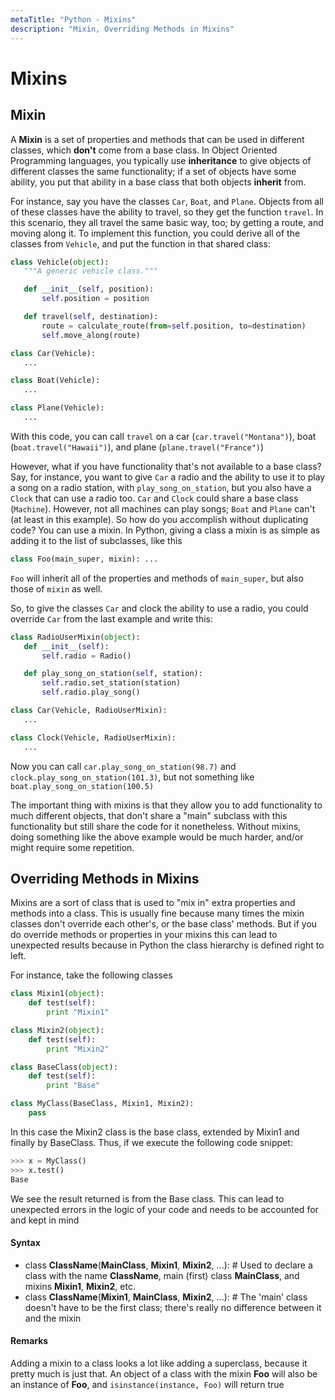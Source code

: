 ```yaml
---
metaTitle: "Python - Mixins"
description: "Mixin, Overriding Methods in Mixins"
---
```


# Mixins



## Mixin


A **Mixin** is a set of properties and methods that can be used in different classes, which **don't** come from a base class. In Object Oriented Programming languages, you typically use **inheritance** to give objects of different classes the same functionality; if a set of objects have some ability, you put that ability in a base class that both objects **inherit** from.

> 
For instance, say you have the classes `Car`, `Boat`, and `Plane`. Objects from all of these classes have the ability to travel, so they get the function `travel`. In this scenario, they all travel the same basic way, too; by getting a route, and moving along it. To implement this function, you could derive all of the classes from `Vehicle`, and put the function in that shared class:

```py
class Vehicle(object):
   """A generic vehicle class."""

   def __init__(self, position):
       self.position = position

   def travel(self, destination):
       route = calculate_route(from=self.position, to=destination)
       self.move_along(route)

class Car(Vehicle):
   ...

class Boat(Vehicle):
   ...

class Plane(Vehicle):
   ...

```


With this code, you can call `travel` on a car (`car.travel("Montana")`), boat (`boat.travel("Hawaii")`), and plane (`plane.travel("France")`)


However, what if you have functionality that's not available to a base class? Say, for instance, you want to give `Car` a radio and the ability to use it to play a song on a radio station, with `play_song_on_station`, but you also have a `Clock` that can use a radio too. `Car` and `Clock` could share a base class (`Machine`). However, not all machines can play songs; `Boat` and `Plane` can't (at least in this example). So how do you accomplish without duplicating code? You can use a mixin. In Python, giving a class a mixin is as simple as adding it to the list of subclasses, like this

```py
class Foo(main_super, mixin): ...

```

`Foo` will inherit all of the properties and methods of `main_super`, but also those of `mixin` as well.

> 
So, to give the classes `Car` and clock the ability to use a radio, you could override `Car` from the last example and write this:

```py
class RadioUserMixin(object):
   def __init__(self):
       self.radio = Radio()

   def play_song_on_station(self, station):
       self.radio.set_station(station)
       self.radio.play_song()

class Car(Vehicle, RadioUserMixin):
   ...

class Clock(Vehicle, RadioUserMixin):
   ...

```


Now you can call `car.play_song_on_station(98.7)` and `clock.play_song_on_station(101.3)`, but not something like `boat.play_song_on_station(100.5)`


The important thing with mixins is that they allow you to add functionality to much different objects, that don't share a "main" subclass with this functionality but still share the code for it nonetheless. Without mixins, doing something like the above example would be much harder, and/or might require some repetition.



## Overriding Methods in Mixins


Mixins are a sort of class that is used to "mix in" extra properties and methods into a class. This is usually fine because many times the mixin classes don't override each other's, or the base class' methods. But if you do override methods or properties in your mixins this can lead to unexpected results because in Python the class hierarchy is defined right to left.

For instance, take the following classes

```py
class Mixin1(object):
    def test(self):
        print "Mixin1"

class Mixin2(object):
    def test(self):
        print "Mixin2"

class BaseClass(object):
    def test(self):
        print "Base"

class MyClass(BaseClass, Mixin1, Mixin2):
    pass

```

In this case the Mixin2 class is the base class, extended by Mixin1 and finally by BaseClass. Thus, if we execute the following code snippet:

```py
>>> x = MyClass()
>>> x.test()
Base

```

We see the result returned is from the Base class. This can lead to unexpected errors in the logic of your code and needs to be accounted for and kept in mind



#### Syntax


- class **ClassName**(**MainClass**, **Mixin1**, **Mixin2**, ...): # Used to declare a class with the name **ClassName**, main (first) class **MainClass**, and mixins **Mixin1**, **Mixin2**, etc.
- class **ClassName**(**Mixin1**, **MainClass**, **Mixin2**, ...): # The 'main' class doesn't have to be the first class; there's really no difference between it and the mixin



#### Remarks


Adding a mixin to a class looks a lot like adding a superclass, because it pretty much is just that. An object of a class with the mixin **Foo** will also be an instance of **Foo**, and  `isinstance(instance, Foo)` will return true

